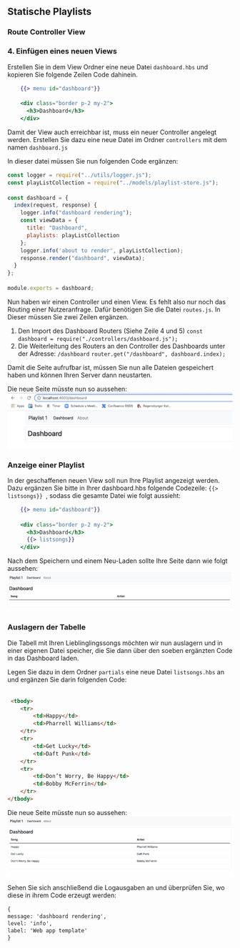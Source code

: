 ## Statische Playlists 
### Route Controller View

### 4. Einfügen eines neuen Views

Erstellen Sie in dem View Ordner eine neue Datei `dashboard.hbs` und kopieren Sie folgende Zeilen Code dahinein.

~~~ handlebars
    {{> menu id="dashboard"}} 
     
    <div class="border p-2 my-2"> 
      <h3>Dashboard</h3> 
    </div> 
~~~

Damit der View auch erreichbar ist, muss ein neuer Controller angelegt werden.
Erstellen Sie dazu eine neue Datei im Ordner `controllers` mit dem namen `dashboard.js`

In dieser datei müssen Sie nun folgenden Code ergänzen:
~~~ js
const logger = require("../utils/logger.js");
const playListCollection = require("../models/playlist-store.js");

const dashboard = {
  index(request, response) {
    logger.info("dashboard rendering");
    const viewData = {
      title: "Dashboard",
      playlists: playListCollection
    };
    logger.info('about to render', playListCollection);
    response.render("dashboard", viewData);
  }
};

module.exports = dashboard;

~~~

Nun haben wir einen Controller und einen View. Es fehlt also nur noch das Routing einer Nutzeranfrage.
Dafür benötigen Sie die Datei `routes.js`.
In Dieser müssen Sie zwei Zeilen ergänzen. 

1. Den Import des Dashboard Routers (Siehe Zeile 4 und 5)
`const dashboard = require("./controllers/dashboard.js");`
2. Die Weiterleitung des Routers an den Controller des Dashboards unter der Adresse: `/dashboard`
`router.get("/dashboard", dashboard.index);`

Damit die Seite aufrufbar ist, müssen Sie nun alle Dateien gespeichert haben und können Ihren Server dann neustarten.
  
Die neue Seite müsste nun so aussehen:
![img.png](img/Anpassung_06.png)

### Anzeige einer Playlist
In der geschaffenen neuen View soll nun Ihre Playlist angezeigt werden.
Dazu ergänzen Sie bitte in Ihrer dashboard.hbs folgende Codezeile:
`{{> listsongs}} `, sodass die gesamte Datei wie folgt aussieht:

~~~ handlebars
    {{> menu id="dashboard"}} 
     
    <div class="border p-2 my-2"> 
      <h3>Dashboard</h3> 
      {{> listsongs}} 
    </div>  
~~~
Nach dem Speichern und einem Neu-Laden sollte Ihre Seite dann wie folgt aussehen: 
![img.png](img/Anpassung_07.png)

### Auslagern der Tabelle

Die Tabell mit Ihren Lieblinglingssongs möchten wir nun auslagern und in einer eigenen Datei speicher, die Sie dann über den soeben ergänzten Code in das Dashboard laden.

Legen Sie dazu in dem Ordner `partials` eine neue Datei `listsongs.hbs` an und ergänzen Sie darin folgenden Code:
~~~ html

 <tbody> 
    <tr> 
        <td>Happy</td> 
        <td>Pharrell Williams</td> 
    </tr> 
    <tr> 
        <td>Get Lucky</td> 
        <td>Daft Punk</td> 
    </tr> 
    <tr> 
        <td>Don’t Worry, Be Happy</td> 
        <td>Bobby McFerrin</td> 
    </tr> 
</tbody> 

~~~
Die neue Seite müsste nun so aussehen:
![img.png](img/Anpassung_08.png)

Sehen Sie sich anschließend die Logausgaben an und überprüfen Sie, wo diese in ihrem Code erzeugt werden:
~~~
{
message: 'dashboard rendering',
level: 'info',
label: 'Web app template'
}
~~~
